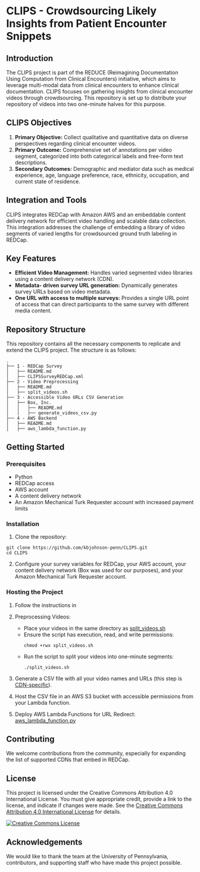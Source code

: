 # CLIPS - Crowdsourcing Likely Insights from Patient Encounter Snippets

## Introduction
The CLIPS project is part of the REDUCE (Reimagining Documentation Using Computation from Clinical Encounters) initiative, which aims to leverage multi-modal data from clinical encounters to enhance clinical documentation. CLIPS focuses on gathering insights from clinical encounter videos through crowdsourcing. This repository is set up to distribute your repository of videos into two one-minute halves for this purpose.

## CLIPS Objectives
1. **Primary Objective:** Collect qualitative and quantitative data on diverse perspectives regarding clinical encounter videos.
2. **Primary Outcome:** Comprehensive set of annotations per video segment, categorized into both categorical labels and free-form text descriptions.
3. **Secondary Outcomes:** Demographic and mediator data such as medical experience, age, language preference, race, ethnicity, occupation, and current state of residence.

## Integration and Tools
CLIPS integrates REDCap with Amazon AWS and an embeddable content delivery network for efficient video handling and scalable data collection. This integration addresses the challenge of embedding a library of video segments of varied lengths for crowdsourced ground truth labeling in REDCap.

## Key Features
- **Efficient Video Management:** Handles varied segmented video libraries using a content delivery network (CDN).
- **Metadata- driven survey URL generation:** Dynamically generates survey URLs based on video metadata.
- **One URL with access to multiple surveys:** Provides a single URL point of access that can direct participants to the same survey with different media content.

## Repository Structure
This repository contains all the necessary components to replicate and extend the CLIPS project. The structure is as follows:
```
.
├── 1 - REDCap Survey
│   ├── README.md
│   ├── CLIPSSurveyREDCap.xml
├── 2 - Video Preprocessing
│   ├── README.md
│   ├── split_videos.sh
├── 3 - Accessible Video URLs CSV Generation
│   ├── Box, Inc.
│   │   ├── README.md
│   │   ├── generate_videos_csv.py
├── 4 - AWS Backend
│   ├── README.md
│   ├── aws_lambda_function.py
```

## Getting Started
### Prerequisites
- Python
- REDCap access
- AWS account
- A content delivery network
- An Amazon Mechanical Turk Requester account with increased payment limits

### Installation
1. Clone the repository:
```
git clone https://github.com/kbjohnson-penn/CLIPS.git
cd CLIPS
```
2. Configure your survey variables for REDCap, your AWS account, your content delivery network (Box was used for our purposes), and your Amazon Mechanical Turk Requester account.

### Hosting the Project

1. Follow the instructions in 

2. Preprocessing Videos:
    - Place your videos in the same directory as [split_videos.sh](https://github.com/kbjohnson-penn/CLIPS/blob/main/2%20-%20Video%20Preprocessing/split_videos.sh)
    - Ensure the script has execution, read, and write permissions:
        ```
        chmod +rwx split_videos.sh
        ```
    - Run the script to split your videos into one-minute segments:
        ```
        ./split_videos.sh
        ```

3. Generate a CSV file with all your video names and URLs (this step is [CDN-specific](https://github.com/kbjohnson-penn/CLIPS/tree/main/3%20-%20Accessible%20Video%20URLs%20CSV%20Generation)).

4. Host the CSV file in an AWS S3 bucket with accessible permissions from your Lambda function.

5. Deploy AWS Lambda Functions for URL Redirect: [aws_lambda_function.py](https://github.com/kbjohnson-penn/CLIPS/blob/main/4%20-%20AWS%20Backend/aws_lambda_function.py)

## Contributing

We welcome contributions from the community, especially for expanding the list of supported CDNs that embed in REDCap.

## License

This project is licensed under the Creative Commons Attribution 4.0 International License. You must give appropriate credit, provide a link to the license, and indicate if changes were made. See the [Creative Commons Attribution 4.0 International License](http://creativecommons.org/licenses/by/4.0/) for details.

[![Creative Commons License](https://i.creativecommons.org/l/by/4.0/88x31.png)](http://creativecommons.org/licenses/by/4.0/)

## Acknowledgements

We would like to thank the team at the University of Pennsylvania, contributors, and supporting staff who have made this project possible.
